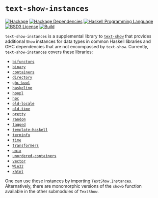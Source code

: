 # `text-show-instances`
[![Hackage](https://img.shields.io/hackage/v/text-show-instances.svg)][Hackage: text-show-instances]
[![Hackage Dependencies](https://img.shields.io/hackage-deps/v/text-show-instances.svg)](http://packdeps.haskellers.com/reverse/text-show-instances)
[![Haskell Programming Language](https://img.shields.io/badge/language-Haskell-blue.svg)][Haskell.org]
[![BSD3 License](http://img.shields.io/badge/license-BSD3-brightgreen.svg)][tl;dr Legal: BSD3]
[![Build](https://img.shields.io/travis/RyanGlScott/text-show-instances.svg)](https://travis-ci.org/RyanGlScott/text-show-instances)

[Hackage: text-show-instances]:
  http://hackage.haskell.org/package/text-show-instances
  "text-show-instances package on Hackage"
[Haskell.org]:
  http://www.haskell.org
  "The Haskell Programming Language"
[tl;dr Legal: BSD3]:
  https://tldrlegal.com/license/bsd-3-clause-license-%28revised%29
  "BSD 3-Clause License (Revised)"

`text-show-instances` is a supplemental library to [`text-show`](https://github.com/RyanGlScott/text-show) that provides additional `Show` instances for data types in common Haskell libraries and GHC dependencies that are not encompassed by `text-show`. Currently, `text-show-instances` covers these libraries:

* [`bifunctors`](http://hackage.haskell.org/package/bifunctors)
* [`binary`](http://hackage.haskell.org/package/binary)
* [`containers`](http://hackage.haskell.org/package/containers)
* [`directory`](http://hackage.haskell.org/package/directory)
* [`ghc-boot`](http://hackage.haskell.org/package/ghc-boot)
* [`haskeline`](http://hackage.haskell.org/package/haskeline)
* [`hoopl`](http://hackage.haskell.org/package/hoopl)
* [`hpc`](http://hackage.haskell.org/package/hpc)
* [`old-locale`](http://hackage.haskell.org/package/old-locale)
* [`old-time`](http://hackage.haskell.org/package/old-time)
* [`pretty`](http://hackage.haskell.org/package/pretty)
* [`random`](http://hackage.haskell.org/package/random)
* [`tagged`](http://hackage.haskell.org/package/tagged)
* [`template-haskell`](http://hackage.haskell.org/package/template-haskell)
* [`terminfo`](http://hackage.haskell.org/package/terminfo)
* [`time`](http://hackage.haskell.org/package/time)
* [`transformers`](http://hackage.haskell.org/package/transformers)
* [`unix`](http://hackage.haskell.org/package/unix)
* [`unordered-containers`](http://hackage.haskell.org/package/unordered-containers)
* [`vector`](http://hackage.haskell.org/package/vector)
* [`Win32`](http://hackage.haskell.org/package/Win32)
* [`xhtml`](http://hackage.haskell.org/package/xhtml)

One can use these instances by importing `TextShow.Instances`. Alternatively, there are monomorphic versions of the `showb` function available in the other submodules of `TextShow`.
